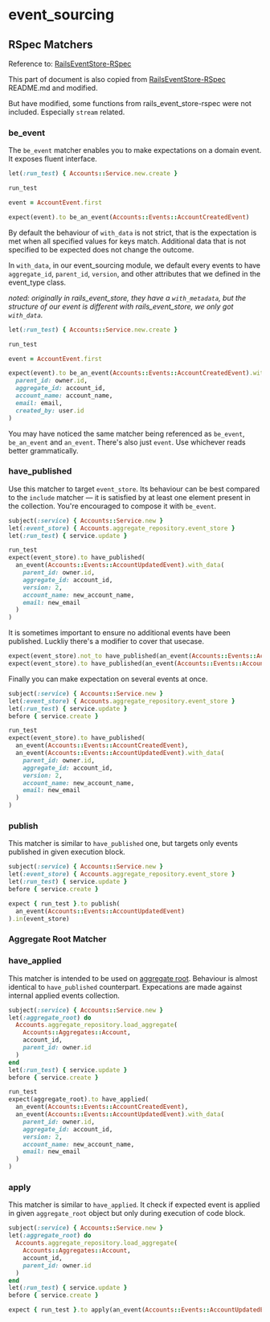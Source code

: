 # event_sourcing
## RSpec Matchers

Reference to: [RailsEventStore-RSpec](https://github.com/RailsEventStore/rails_event_store/tree/master/rails_event_store-rspec)

This part of document is also copied from [RailsEventStore-RSpec](https://github.com/RailsEventStore/rails_event_store/tree/master/rails_event_store-rspec) README.md and modified.

But have modified, some functions from rails_event_store-rspec were not included. Especially `stream` related.

### be_event

The `be_event` matcher enables you to make expectations on a domain event. It exposes fluent interface.

```ruby
let(:run_test) { Accounts::Service.new.create }

run_test

event = AccountEvent.first

expect(event).to be_an_event(Accounts::Events::AccountCreatedEvent)
```

By default the behaviour of `with_data` is not strict, that is the expectation is met when all specified values for keys match. Additional data that is not specified to be expected does not change the outcome.

In `with_data`, in our event_sourcing module, we default every events to have `aggregate_id`, `parent_id`, `version`, and other attributes that we defined in the event_type class.

*noted: originally in rails_event_store, they have a `with_metadata`, but the structure of our event is different with rails_event_store, we only got `with_data`.*

```ruby
let(:run_test) { Accounts::Service.new.create }

run_test

event = AccountEvent.first

expect(event).to be_an_event(Accounts::Events::AccountCreatedEvent).with_data(
  parent_id: owner.id,
  aggregate_id: account_id,
  account_name: account_name,
  email: email,
  created_by: user.id
)
```

You may have noticed the same matcher being referenced as `be_event`, `be_an_event` and `an_event`. There's also just `event`. Use whichever reads better grammatically.

### have_published

Use this matcher to target `event_store`.
Its behaviour can be best compared to the `include` matcher — it is satisfied by at least one element present in the collection. You're encouraged to compose it with `be_event`.

```ruby
subject(:service) { Accounts::Service.new }
let(:event_store) { Accounts.aggregate_repository.event_store }
let(:run_test) { service.update }

run_test
expect(event_store).to have_published(
  an_event(Accounts::Events::AccountUpdatedEvent).with_data(
    parent_id: owner.id,
    aggregate_id: account_id,
    version: 2,
    account_name: new_account_name,
    email: new_email
  )
)
```

It is sometimes important to ensure no additional events have been published. Luckliy there's a modifier to cover that usecase.

```ruby
expect(event_store).not_to have_published(an_event(Accounts::Events::AccountCreatedEvent)).once
expect(event_store).to have_published(an_event(Accounts::Events::AccountUpdatedEvent)).exactly(2).times
```

Finally you can make expectation on several events at once.

```ruby
subject(:service) { Accounts::Service.new }
let(:event_store) { Accounts.aggregate_repository.event_store }
let(:run_test) { service.update }
before { service.create }

run_test
expect(event_store).to have_published(
  an_event(Accounts::Events::AccountCreatedEvent),
  an_event(Accounts::Events::AccountUpdatedEvent).with_data(
    parent_id: owner.id,
    aggregate_id: account_id,
    version: 2,
    account_name: new_account_name,
    email: new_email
  )
)
```

### publish

This matcher is similar to `have_published` one, but targets only events published in given execution block.

```ruby
subject(:service) { Accounts::Service.new }
let(:event_store) { Accounts.aggregate_repository.event_store }
let(:run_test) { service.update }
before { service.create }

expect { run_test }.to publish(
  an_event(Accounts::Events::AccountUpdatedEvent)
).in(event_store)
```

### Aggregate Root Matcher
### have_applied

This matcher is intended to be used on [aggregate root](https://github.com/RailsEventStore/rails_event_store/tree/master/aggregate_root#usage). Behaviour is almost identical to `have_published` counterpart. Expecations are made against internal applied events collection.


```ruby
subject(:service) { Accounts::Service.new }
let(:aggregate_root) do
  Accounts.aggregate_repository.load_aggregate(
    Accounts::Aggregates::Account,
    account_id,
    parent_id: owner.id
  )
end
let(:run_test) { service.update }
before { service.create }

run_test
expect(aggregate_root).to have_applied(
  an_event(Accounts::Events::AccountCreatedEvent),
  an_event(Accounts::Events::AccountUpdatedEvent).with_data(
    parent_id: owner.id,
    aggregate_id: account_id,
    version: 2,
    account_name: new_account_name,
    email: new_email
  )
)
```

### apply

This matcher is similar to `have_applied`. It check if expected event is applied in given `aggregate_root` object but only during execution of code block.

```ruby
subject(:service) { Accounts::Service.new }
let(:aggregate_root) do
  Accounts.aggregate_repository.load_aggregate(
    Accounts::Aggregates::Account,
    account_id,
    parent_id: owner.id
  )
end
let(:run_test) { service.update }
before { service.create }

expect { run_test }.to apply(an_event(Accounts::Events::AccountUpdatedEvent)).in(aggregate_root)
```